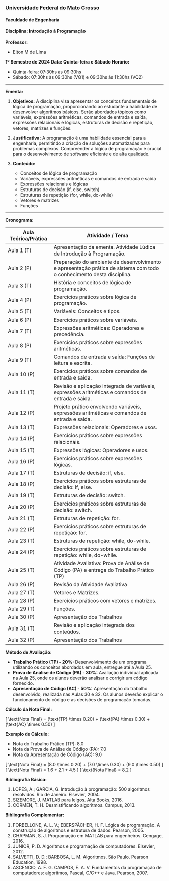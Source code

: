### Universidade Federal do Mato Grosso
#### Faculdade de Engenharia
#### Disciplina: Introdução à Programação

**Professor:**
- Elton M de Lima

**1º Semestre de 2024**
**Data: Quinta-feira e Sábado**
**Horário:**
- Quinta-feira: 07:30hs às 09:30hs
- Sábado: 07:30hs às 09:30hs (VQ1) e 09:30hs às 11:30hs (VQ2)

---

**Ementa:**
1. **Objetivos:** A disciplina visa apresentar os conceitos fundamentais de lógica de programação, proporcionando ao estudante a habilidade de desenvolver algoritmos básicos. Serão abordados tópicos como variáveis, expressões aritméticas, comandos de entrada e saída, expressões relacionais e lógicas, estruturas de decisão e repetição, vetores, matrizes e funções.
   
2. **Justificativa:** A programação é uma habilidade essencial para a engenharia, permitindo a criação de soluções automatizadas para problemas complexos. Compreender a lógica de programação é crucial para o desenvolvimento de software eficiente e de alta qualidade.

3. **Conteúdo:** 
   - Conceitos de lógica de programação
   - Variáveis, expressões aritméticas e comandos de entrada e saída
   - Expressões relacionais e lógicas
   - Estruturas de decisão (if, else, switch)
   - Estruturas de repetição (for, while, do-while)
   - Vetores e matrizes
   - Funções

---

**Cronograma:**

| Aula Teórica/Prática | Atividade / Tema                                                                                                          |
|----------------------|---------------------------------------------------------------------------------------------------------------------------|
| Aula 1 (T)           | Apresentação da ementa. Atividade Lúdica de Introdução à Programação.                                                     |
| Aula 2 (P)           | Preparação do ambiente de desenvolvimento e apresentação prática de sistema com todo o conhecimento desta disciplina.     |
| Aula 3 (T)           | História e conceitos de lógica de programação.                                                                            |
| Aula 4 (P)           | Exercícios práticos sobre lógica de programação.                                                                          |
| Aula 5 (T)           | Variáveis: Conceitos e tipos.                                                                                             |
| Aula 6 (P)           | Exercícios práticos sobre variáveis.                                                                                      |
| Aula 7 (T)           | Expressões aritméticas: Operadores e precedência.                                                                         |
| Aula 8 (P)           | Exercícios práticos sobre expressões aritméticas.                                                                         |
| Aula 9 (T)           | Comandos de entrada e saída: Funções de leitura e escrita.                                                                |
| Aula 10 (P)          | Exercícios práticos sobre comandos de entrada e saída.                                                                    |
| Aula 11 (T)          | Revisão e aplicação integrada de variáveis, expressões aritméticas e comandos de entrada e saída.                         |
| Aula 12 (P)          | Projeto prático envolvendo variáveis, expressões aritméticas e comandos de entrada e saída.                               |
| Aula 13 (T)          | Expressões relacionais: Operadores e usos.                                                                                |
| Aula 14 (P)          | Exercícios práticos sobre expressões relacionais.                                                                         |
| Aula 15 (T)          | Expressões lógicas: Operadores e usos.                                                                                    |
| Aula 16 (P)          | Exercícios práticos sobre expressões lógicas.                                                                             |
| Aula 17 (T)          | Estruturas de decisão: if, else.                                                                                          |
| Aula 18 (P)          | Exercícios práticos sobre estruturas de decisão: if, else.                                                                |
| Aula 19 (T)          | Estruturas de decisão: switch.                                                                                            |
| Aula 20 (P)          | Exercícios práticos sobre estruturas de decisão: switch.                                                                  |
| Aula 21 (T)          | Estruturas de repetição: for.                                                                                             |
| Aula 22 (P)          | Exercícios práticos sobre estruturas de repetição: for.                                                                   |
| Aula 23 (T)          | Estruturas de repetição: while, do-while.                                                                                 |
| Aula 24 (P)          | Exercícios práticos sobre estruturas de repetição: while, do-while.                                                       |
| Aula 25 (T)          | Atividade Avaliativa: Prova de Análise de Código (PA) e entrega do Trabalho Prático (TP)                                  |
| Aula 26 (P)          | Revisão da Atividade Avaliativa                                                                                           |
| Aula 27 (T)          | Vetores e Matrizes.                                                                                                       |
| Aula 28 (P)          | Exercícios práticos com vetores e matrizes.                                                                               |
| Aula 29 (T)          | Funções.                                                                                                                  |
| Aula 30 (P)          | Apresentação dos Trabalhos                                                                                                |
| Aula 31 (T)          | Revisão e aplicação integrada dos conteúdos.                                                                              |
| Aula 32 (P)          | Apresentação dos Trabalhos                                                                                                |

**Método de Avaliação:**
- **Trabalho Prático (TP) - 20%:** Desenvolvimento de um programa utilizando os conceitos abordados em aula, entregue até a Aula 25.
- **Prova de Análise de Código (PA) - 30%:** Avaliação individual aplicada na Aula 25, onde os alunos deverão analisar e corrigir um código fornecido.
- **Apresentação de Código (AC) - 50%:** Apresentação do trabalho desenvolvido, realizada nas Aulas 30 e 32. Os alunos deverão explicar o funcionamento do código e as decisões de programação tomadas.

**Cálculo da Nota Final:**

\[ \text{Nota Final} = (\text{TP} \times 0.20) + (\text{PA} \times 0.30) + (\text{AC} \times 0.50) \]

**Exemplo de Cálculo:**
- Nota do Trabalho Prático (TP): 8.0
- Nota da Prova de Análise de Código (PA): 7.0
- Nota da Apresentação de Código (AC): 9.0

\[ \text{Nota Final} = (8.0 \times 0.20) + (7.0 \times 0.30) + (9.0 \times 0.50) \]
\[ \text{Nota Final} = 1.6 + 2.1 + 4.5 \]
\[ \text{Nota Final} = 8.2 \]

**Bibliografia Básica:**
1. LOPES, A.; GARCIA, G. Introdução à programação: 500 algoritmos resolvidos. Rio de Janeiro. Elsevier, 2004.
2. SIZEMORE, J. MATLAB para leigos. Alta Books, 2016.
3. CORMEN, T. H. Desmistificando algoritmos. Campus, 2013.

**Bibliografia Complementar:**
1. FORBELLONE, A. L. V.; EBERSPÄCHER, H. F. Lógica de programação. A construção de algoritmos e estrutura de dados. Pearson, 2005.
2. CHAPMAN, S. J. Programação em MATLAB para engenheiros. Cengage, 2016.
3. JUNIOR, P. D. Algoritmos e programação de computadores. Elsevier, 2012.
4. SALVETTI, D. D.; BARBOSA, L. M. Algoritmos. São Paulo. Pearson Education, 1998.
5. ASCENCIO, A. F. G. CAMPOS, E. A. V. Fundamentos da programação de computadores: algoritmos, Pascal, C/C++ e Java. Pearson, 2007.

